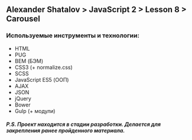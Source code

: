 ## Alexander Shatalov > JavaScript 2 > Lesson 8 > Carousel

### Используемые инструменты и технологии:
- HTML
- PUG
- BEM (БЭМ)
- CSS3 (+ normalize.css)
- SCSS
- JavaScript ES5 (ООП)
- AJAX
- JSON
- jQuery
- Bower
- Gulp (+ модули)

##### P.S. Проект находится в стадии разработки. Делается для закрепления ранее пройденного материала.